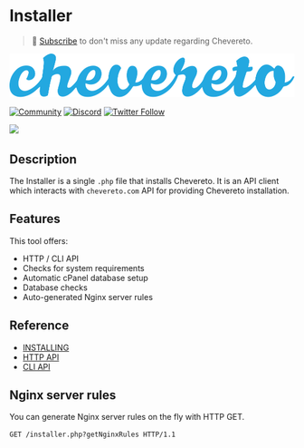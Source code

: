 # Installer

> 🔔 [Subscribe](https://newsletter.chevereto.com/subscription?f=PmL892XuTdfErVq763PCycJQrvZ8PYc9JbsVUttqiPV1zXt6DDtf7lhepEStqE8LhGs8922ZYmGT7CYjMH5uSx23pL6Q) to don't miss any update regarding Chevereto.

![Chevereto](LOGO.svg)

[![Community](https://img.shields.io/badge/chv.to-community-blue?style=flat-square)](https://chv.to/community)
[![Discord](https://img.shields.io/discord/759137550312407050?style=flat-square)](https://chv.to/discord)
[![Twitter Follow](https://img.shields.io/twitter/follow/chevereto?style=social)](https://twitter.com/chevereto)

<img src="https://chevereto.com/src/img/installer/screen-v2.png?20190623" style="max-height: 600px;">

## Description

The Installer is a single `.php` file that installs Chevereto. It is an API client which interacts with `chevereto.com` API for providing Chevereto installation.

## Features

This tool offers:

- HTTP / CLI API
- Checks for system requirements
- Automatic cPanel database setup
- Database checks
- Auto-generated Nginx server rules

## Reference

- [INSTALLING](INSTALLING.md)
- [HTTP API](HTTP.md)
- [CLI API](CLI.md)

## Nginx server rules

You can generate Nginx server rules on the fly with HTTP GET.

```text
GET /installer.php?getNginxRules HTTP/1.1
```
